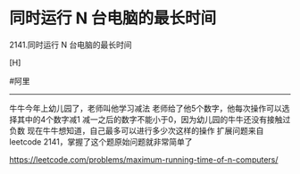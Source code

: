 # 同时运行 N 台电脑的最长时间

2141.同时运行 N 台电脑的最长时间

[H]

#阿里 

---

牛牛今年上幼儿园了，老师叫他学习减法
老师给了他5个数字，他每次操作可以选择其中的4个数字减1
减一之后的数字不能小于0，因为幼儿园的牛牛还没有接触过负数
现在牛牛想知道，自己最多可以进行多少次这样的操作
扩展问题来自leetcode 2141，掌握了这个题原始问题就非常简单了

https://leetcode.com/problems/maximum-running-time-of-n-computers/
